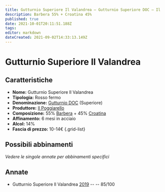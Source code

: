 ```yaml
---
title: Gutturnio Superiore Il Valandrea – Gutturnio Superiore DOC – Il Poggiarello – Emilia (IT) – 10-14€ – 3★
description: Barbera 55% + Croatina 45%
published: true
date: 2021-10-01T20:11:51.188Z
tags: 
editor: markdown
dateCreated: 2021-09-02T14:33:13.149Z
---
```


# Gutturnio Superiore Il Valandrea 

## Caratteristiche
- **Nome:** Gutturnio Superiore Il Valandrea 
- **Tipologia:** Rosso fermo
- **Denominazione:** [Gutturnio DOC](/denominazioni/Italia/Emilia/DOC-Gutturnio) (Superiore)
- **Produttore:** [Il Poggiarello](/produttori/Italia/Emilia/Il-Poggiarello) 
- **Composizione:** 55% [Barbera](/vitigni/Italia/barbera) + 45% [Croatina](/vitigni/Italia/croatina)
- **Affinamento:** 6 mesi in acciaio
- **Alcol:** 14%
- **Fascia di prezzo:** 10-14€
{.grid-list}

## Possibili abbinamenti
*Vedere le singole annate per abbinamenti specifici*

## Annate
- Gutturnio Superiore Il Valandrea [2019](/vini/Italia/Emilia/Il-Poggiarello/Gutturnio-Superiore-Il-Valandrea/2019) -- <span class="star-3"></span> -- 85/100

